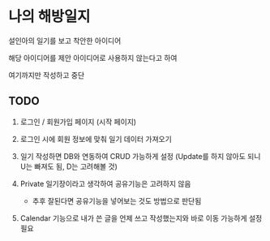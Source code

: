 # 나의 해방일지

설인아의 일기를 보고 착안한 아이디어

해당 아이디어를 제안 아이디어로 사용하지 않는다고 하여

여기까지만 작성하고 중단

## TODO

1. 로그인 / 회원가입 페이지 (시작 페이지)

2. 로그인 시에 회원 정보에 맞춰 일기 데이터 가져오기

3. 일기 작성하면 DB와 연동하여 CRUD 가능하게 설정 (Update를 하지 않아도 되니 U는 빠져도 됨, D는 고려해볼 것)

4. Private 일기장이라고 생각하여 공유기능은 고려하지 않음

   - 추후 잘된다면 공유기능을 넣어보는 것도 방법으로 판단됨

5. Calendar 기능으로 내가 쓴 글을 언제 쓰고 작성했는지와 바로 이동 가능하게 설정 필요
